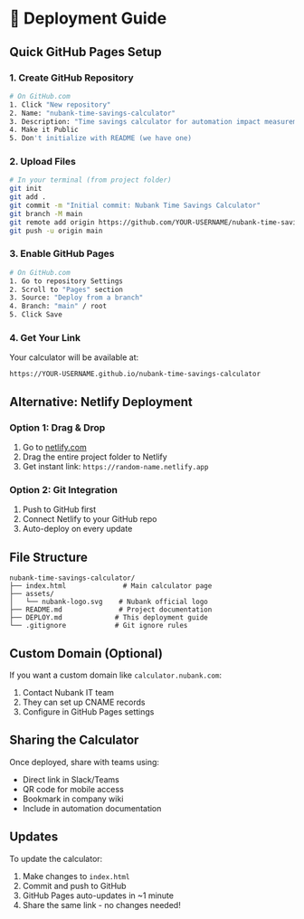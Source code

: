 # 🚀 Deployment Guide

## Quick GitHub Pages Setup

### 1. Create GitHub Repository
```bash
# On GitHub.com
1. Click "New repository"
2. Name: "nubank-time-savings-calculator"
3. Description: "Time savings calculator for automation impact measurement"
4. Make it Public
5. Don't initialize with README (we have one)
```

### 2. Upload Files
```bash
# In your terminal (from project folder)
git init
git add .
git commit -m "Initial commit: Nubank Time Savings Calculator"
git branch -M main
git remote add origin https://github.com/YOUR-USERNAME/nubank-time-savings-calculator.git
git push -u origin main
```

### 3. Enable GitHub Pages
```bash
# On GitHub.com
1. Go to repository Settings
2. Scroll to "Pages" section
3. Source: "Deploy from a branch"
4. Branch: "main" / root
5. Click Save
```

### 4. Get Your Link
Your calculator will be available at:
```
https://YOUR-USERNAME.github.io/nubank-time-savings-calculator
```

## Alternative: Netlify Deployment

### Option 1: Drag & Drop
1. Go to [netlify.com](https://netlify.com)
2. Drag the entire project folder to Netlify
3. Get instant link: `https://random-name.netlify.app`

### Option 2: Git Integration
1. Push to GitHub first
2. Connect Netlify to your GitHub repo
3. Auto-deploy on every update

## File Structure
```
nubank-time-savings-calculator/
├── index.html              # Main calculator page
├── assets/
│   └── nubank-logo.svg    # Nubank official logo
├── README.md              # Project documentation
├── DEPLOY.md             # This deployment guide
└── .gitignore            # Git ignore rules
```

## Custom Domain (Optional)
If you want a custom domain like `calculator.nubank.com`:
1. Contact Nubank IT team
2. They can set up CNAME records
3. Configure in GitHub Pages settings

## Sharing the Calculator
Once deployed, share with teams using:
- Direct link in Slack/Teams
- QR code for mobile access
- Bookmark in company wiki
- Include in automation documentation

## Updates
To update the calculator:
1. Make changes to `index.html`
2. Commit and push to GitHub
3. GitHub Pages auto-updates in ~1 minute
4. Share the same link - no changes needed!
